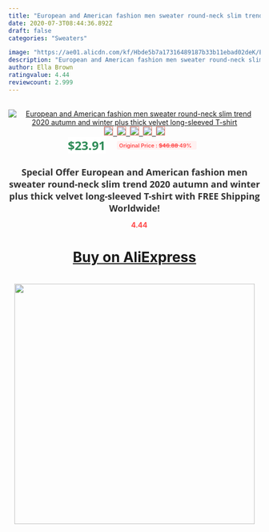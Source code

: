 ```yaml
---
title: "European and American fashion men sweater round-neck slim trend 2020 autumn and winter plus thick velvet long-sleeved T-shirt"
date: 2020-07-3T08:44:36.892Z
draft: false
categories: "Sweaters"

image: "https://ae01.alicdn.com/kf/Hbde5b7a17316489187b33b11ebad02deK/European-and-American-fashion-men-sweater-round-neck-slim-trend-2020-autumn-and-winter-plus-thick.jpg"
description: "European and American fashion men sweater round-neck slim trend 2020 autumn and winter plus thick velvet long-sleeved T-shirt"
author: Ella Brown
ratingvalue: 4.44
reviewcount: 2.999
---
```

<br>
<div style="text-align: center;">
<a href="https://s.click.aliexpress.com/e/_AmY2pf" target="_blank" rel="nofollow noopener noreferrer"><img alt="European and American fashion men sweater round-neck slim trend 2020 autumn and winter plus thick velvet long-sleeved T-shirt" class="magnifier-image" src="https://ae01.alicdn.com/kf/Hbde5b7a17316489187b33b11ebad02deK/European-and-American-fashion-men-sweater-round-neck-slim-trend-2020-autumn-and-winter-plus-thick.jpg_640x640.jpg">
<br>
<img style="border:1px solid salmon" src="https://ae01.alicdn.com/kf/Hbde5b7a17316489187b33b11ebad02deK/European-and-American-fashion-men-sweater-round-neck-slim-trend-2020-autumn-and-winter-plus-thick.jpg_120x120.jpg">&nbsp;&nbsp;<img style="border:1px solid salmon" src="https://ae01.alicdn.com/kf/Hd3b999aa2e50487cbdfd2caf3ccf57c7g/European-and-American-fashion-men-sweater-round-neck-slim-trend-2020-autumn-and-winter-plus-thick.jpg_120x120.jpg">&nbsp;&nbsp;<img style="border:1px solid salmon" src="https://ae01.alicdn.com/kf/H0c34ec4a3ad7405d9cacfb37601bf382x/European-and-American-fashion-men-sweater-round-neck-slim-trend-2020-autumn-and-winter-plus-thick.jpg_120x120.jpg">&nbsp;&nbsp;<img style="border:1px solid salmon" src="https://ae01.alicdn.com/kf/H24e0b98189d7453f9d96a8ee58e817e5H/European-and-American-fashion-men-sweater-round-neck-slim-trend-2020-autumn-and-winter-plus-thick.jpg_120x120.jpg">&nbsp;&nbsp;<img style="border:1px solid salmon" src="https://ae01.alicdn.com/kf/H891b07a98a3241e39af963f5c3396ee21/European-and-American-fashion-men-sweater-round-neck-slim-trend-2020-autumn-and-winter-plus-thick.jpg_120x120.jpg"></a></div><br0>
<div style="text-align: center;"><span style="background-color: white; border: 0px; box-sizing: border-box; color: seagreen; display: inline-block; font-family: &quot;open sans&quot; , &quot;arial&quot; , &quot;helvetica&quot; , sans-serif , &quot;heiti&quot;; font-size: 24px; font-stretch: inherit; font-weight: 700; line-height: inherit; margin: 0px 10px 0px 0px; padding: 0px; vertical-align: middle;">$23.91 </span>
<span style="background: rgb(255 , 241 , 241); border-radius: 3px; border: 0px; box-sizing: border-box; color: #ff4747; display: inline-block; font-family: inherit; font-size: 12px; font-stretch: inherit; font-style: inherit; font-variant: inherit; font-weight: 600; line-height: inherit; margin: 0px; padding: 2px 5px; transform: scale(0.9); vertical-align: middle;">Original Price : <b style="text-decoration: line-through;">$46.88 </b> 49%&nbsp;&nbsp;</span></div>
<h1 style="color: #333333; display: inline-block; font-family: &quot;open sans&quot; , &quot;arial&quot; , &quot;helvetica&quot; , sans-serif , &quot;heiti&quot;; font-size: 18px; font-stretch: inherit; font-weight: 700; text-align: center;">Special Offer European and American fashion men sweater round-neck slim trend 2020 autumn and winter plus thick velvet long-sleeved T-shirt with FREE Shipping Worldwide!</h1>
<div style="color: #ff4747; text-align: center;">
<img src="https://4.bp.blogspot.com/-M0ZcTcb-5uY/XleCXlxnR4I/AAAAAAAAAEc/OrjgMkXV1oMQFaCRZj5HQwOCBcu3w1FegCPcBGAYYCw/s1600/star.png" style="height: 15px;">&nbsp;<b>4.44</b></div>
<div class="button_cont" align="center"><a class="buynow_a" href="https://s.click.aliexpress.com/e/_AmY2pf" target="_blank" rel="nofollow noopener noreferrer"><H1>Buy on AliExpress</H1></a></div><br>
<div class="separator" style="clear: both; text-align: center;">
<img src="https://lh3.googleusercontent.com/-pTy5HemUv9M/XlePHvY0dAI/AAAAAAAAAE4/0nX5iRUoIWY8eMW9Dpxeirr157OZliDIgCLcBGAsYHQ/s1600/badge.gif" width="480">
</div>
